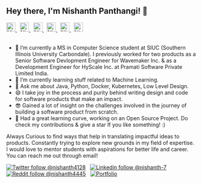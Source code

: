 ## Hey there, I'm Nishanth Panthangi! 👋

<a href="https://twitter.com/nishanth4128">
  <img alt="Nishanth's Twitter" width="24px" src="https://static.cdnlogo.com/logos/t/96/twitter-icon.svg" />
</a> &nbsp;
<a href="https://linkedin.com/in/pnishanth">
  <img alt="Nishanth's Linkdein" width="24px" src="https://upload.wikimedia.org/wikipedia/commons/e/e9/Linkedin_icon.svg" />
</a> &nbsp;
<a href="https://stackoverflow.com/users/6969861/nishanth-panthangi">
  <img alt="Nishanth's StackOverflow" width="24px" src="https://upload.wikimedia.org/wikipedia/commons/e/ef/Stack_Overflow_icon.svg" />
</a> &nbsp;
<a href="https://www.reddit.com/user/nishanth4445">
  <img alt="Nishanth's Reddit" width="24px" src="https://www.vectorico.com/wp-content/uploads/2018/08/Reddit-logo-300x300.png" />
</a> &nbsp;
<a href="https://www.facebook.com/rajeevhub/">
  <img alt="Nishanth's Facebook" width="24px" src="https://upload.wikimedia.org/wikipedia/commons/5/51/Facebook_f_logo_%282019%29.svg" />
</a>  &nbsp;
<a href="https://instagram.com/nishanth.07/">
  <img alt="Nishanth's Instagram" width="24px" src="https://upload.wikimedia.org/wikipedia/commons/e/e7/Instagram_logo_2016.svg" />
</a>
<br/>
<br/>

- 🔭 I’m currently a MS in Computer Science student at SIUC (Southern Illinois University Carbondale). I previously worked for two products as a Senior Software Devlopment Engineer for Wavemaker Inc. & as a Development Engineer for HyScale Inc. at Pramati Software Private Limited India.
- 🌱 I’m currently learning stuff related to Machine Learning.
- 💬 Ask me about Java, Python, Docker, Kubernetes, Low Level Design.
- 😄 I take joy in the process and purity behind writing design and code for software products that make an impact.
- 😎 Gained a lot of insight on the challenges involved in the journey of building a software product from scratch.
- 💪 Had a great learning curve, working on an Open Source Project. Do check my contributions & give a star If you like something! :)

Always Curious to find ways that help in translating impactful ideas to products.
Constantly trying to explore new grounds in my field of expertise.
I would love to mentor students with aspirations for better life and career. You can reach me out through email!

[![Twitter follow @nishanth4128](https://img.shields.io/twitter/follow/nishanth4128?style=social)](https://twitter.com/nishanth4128) &nbsp;
[![Linkedin follow @nishanth-7](https://img.shields.io/badge/-nishanth-blue?style=flat-square&logo=Linkedin&logoColor=white&link=https://www.linkedin.com/in/nishanth-7/)](https://www.linkedin.com/in/nishanth-7/) &nbsp;
[![Reddit follow @nishanth4445](https://img.shields.io/reddit/user-karma/link/nishanth4445?label=nishanth4445&style=social)](https://www.reddit.com/user/nishanth4445) &nbsp;
[![Portfolio](https://img.shields.io/badge/Nishanth-Portfolio-brightgreen)](https://nishanth.super.site)



